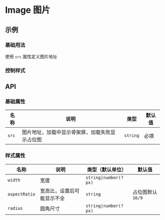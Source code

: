 # Image 图片

## 示例

### 基础用法

使用 `src` 属性定义图片地址

<preview path="./demos/basic.vue"></preview>

### 控制样式

<!--@include: @/component/@parts/api-style.md-->

<preview path="./demos/style.vue"></preview>

## API

### 基础属性

| 名称  | 说明                                           | 类型     | 默认值 |
| ----- | ---------------------------------------------- | -------- | ------ |
| `src` | 图片地址，加载中显示骨架屏，加载失败显示占位图 | `string` | 必填   |

### 样式属性

<!--@include: @/component/@parts/api-style.md-->

| 名称          | 说明                       | 类型（默认单位）      | 默认值            |
| ------------- | -------------------------- | --------------------- | ----------------- |
| `width`       | 宽度                       | `string\|number(?px)` |                   |
| `aspectRatio` | 宽高比，设置后可能显示不全 | `string`              | 占位图默认 `16/9` |
| `radius`      | 圆角尺寸                   | `string\|number(?px)` |                   |
